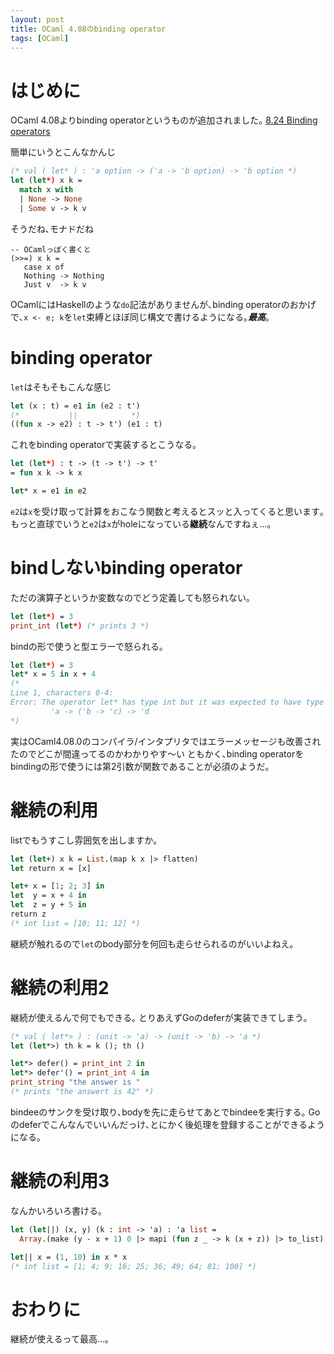 ```yaml
---
layout: post
title: OCaml 4.08のbinding operator
tags: [OCaml]
---
```


# はじめに
OCaml 4.08よりbinding operatorというものが追加されました｡
[8.24  Binding operators](http://caml.inria.fr/pub/docs/manual-ocaml/manual046.html)

簡単にいうとこんなかんじ

```ocaml
(* val ( let* ) : 'a option -> ('a -> 'b option) -> 'b option *)
let (let*) x k =
  match x with
  | None -> None
  | Some v -> k v
```

そうだね､モナドだね

```haskell:HaskellでMaybeなMonad
-- OCamlっぽく書くと
(>>=) x k =
   case x of
   Nothing -> Nothing
   Just v  -> k v
```

OCamlにはHaskellのような`do`記法がありませんが､binding operatorのおかげで､`x <- e; k`を`let`束縛とほぼ同じ構文で書けるようになる｡***最高***｡

# binding operator
`let`はそもそもこんな感じ

```ocaml
let (x : t) = e1 in (e2 : t')
(*           ||            *)
((fun x -> e2) : t -> t') (e1 : t)
```
これをbinding operatorで実装するとこうなる｡

```ocaml
let (let*) : t -> (t -> t') -> t'
= fun x k -> k x

let* x = e1 in e2
```

`e2`は`x`を受け取って計算をおこなう関数と考えるとスッと入ってくると思います｡
もっと直球でいうと`e2`は`x`がholeになっている**継続**なんですねぇ…｡

# bindしないbinding operator
ただの演算子というか変数なのでどう定義しても怒られない｡

```ocaml
let (let*) = 3
print_int (let*) (* prints 3 *)
```

bindの形で使うと型エラーで怒られる｡

```ocaml
let (let*) = 3
let* x = 5 in x + 4
(*
Line 1, characters 0-4:
Error: The operator let* has type int but it was expected to have type
         'a -> ('b -> 'c) -> 'd
*)
```
実はOCaml4.08.0のコンパイラ/インタプリタではエラーメッセージも改善されたのでどこが間違ってるのかわかりやす〜い
ともかく､binding operatorをbindingの形で使うには第2引数が関数であることが必須のようだ｡

# 継続の利用
listでもうすこし雰囲気を出しますか｡

```ocaml
let (let+) x k = List.(map k x |> flatten)
let return x = [x]

let+ x = [1; 2; 3] in 
let  y = x + 4 in
let  z = y + 5 in
return z
(* int list = [10; 11; 12] *)
```
継続が触れるので`let`のbody部分を何回も走らせられるのがいいよねえ｡

# 継続の利用2
継続が使えるんで何でもできる｡
とりあえずGoのdeferが実装できてしまう｡

```ocaml
(* val ( let*> ) : (unit -> 'a) -> (unit -> 'b) -> 'a *)
let (let*>) th k = k (); th ()

let*> defer() = print_int 2 in
let*> defer'() = print_int 4 in
print_string "the answer is "
(* prints "the answert is 42" *)
```

bindeeのサンクを受け取り､bodyを先に走らせてあとでbindeeを実行する｡
Goのdeferでこんなんでいいんだっけ､とにかく後処理を登録することができるようになる｡

# 継続の利用3
なんかいろいろ書ける｡

```ocaml
let (let||) (x, y) (k : int -> 'a) : 'a list =
  Array.(make (y - x + 1) 0 |> mapi (fun z _ -> k (x + z)) |> to_list)

let|| x = (1, 10) in x * x
(* int list = [1; 4; 9; 16; 25; 36; 49; 64; 81; 100] *)
```

# おわりに
継続が使えるって最高…｡

